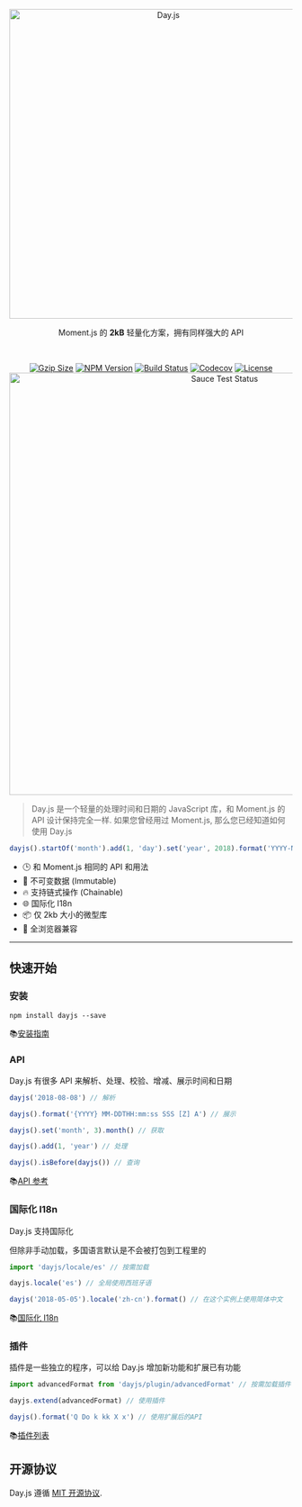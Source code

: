 <p align="center"><a href="#" target="_blank" rel="noopener noreferrer"><img width="550"
                                                                             src="https://user-images.githubusercontent.com/17680888/39081119-3057bbe2-456e-11e8-862c-646133ad4b43.png"
                                                                             alt="Day.js"></a></p>
<p align="center">Moment.js 的 <b>2kB</b> 轻量化方案，拥有同样强大的 API</p>
<br>
<p align="center">
    <a href="https://unpkg.com/dayjs/dayjs.min.js"><img
            src="http://img.badgesize.io/https://unpkg.com/dayjs/dayjs.min.js?compression=gzip&style=flat-square"
            alt="Gzip Size"></a>
    <a href="https://www.npmjs.com/package/dayjs"><img src="https://img.shields.io/npm/v/dayjs.svg?style=flat-square"
                                                       alt="NPM Version"></a>
    <a href="https://travis-ci.org/iamkun/dayjs"><img
            src="https://img.shields.io/travis/iamkun/dayjs/master.svg?style=flat-square" alt="Build Status"></a>
    <a href="https://codecov.io/gh/iamkun/dayjs"><img
            src="https://img.shields.io/codecov/c/github/iamkun/dayjs/master.svg?style=flat-square" alt="Codecov"></a>
    <a href="https://github.com/iamkun/dayjs/blob/master/LICENSE"><img
            src="https://img.shields.io/npm/l/dayjs.svg?style=flat-square" alt="License"></a>
    <br>
    <a href="https://saucelabs.com/u/dayjs">
        <img width="750" src="https://user-images.githubusercontent.com/17680888/40040137-8e3323a6-584b-11e8-9dba-bbe577ee8a7b.png" alt="Sauce Test Status">
    </a>
</p>

> Day.js 是一个轻量的处理时间和日期的 JavaScript 库，和 Moment.js 的 API 设计保持完全一样. 如果您曾经用过 Moment.js, 那么您已经知道如何使用 Day.js

```js
dayjs().startOf('month').add(1, 'day').set('year', 2018).format('YYYY-MM-DD HH:mm:ss');
```

* 🕒 和 Moment.js 相同的 API 和用法
* 💪 不可变数据 (Immutable)
* 🔥 支持链式操作 (Chainable)
* 🌐 国际化 I18n
* 📦 仅 2kb 大小的微型库
* 👫 全浏览器兼容
---

## 快速开始

### 安装

```console
npm install dayjs --save
```

📚[安装指南](./Installation.md)

### API

Day.js 有很多 API 来解析、处理、校验、增减、展示时间和日期

```javascript
dayjs('2018-08-08') // 解析

dayjs().format('{YYYY} MM-DDTHH:mm:ss SSS [Z] A') // 展示

dayjs().set('month', 3).month() // 获取

dayjs().add(1, 'year') // 处理

dayjs().isBefore(dayjs()) // 查询
```

📚[API 参考](./API-reference.md)

### 国际化 I18n

Day.js 支持国际化

但除非手动加载，多国语言默认是不会被打包到工程里的

```javascript
import 'dayjs/locale/es' // 按需加载

dayjs.locale('es') // 全局使用西班牙语

dayjs('2018-05-05').locale('zh-cn').format() // 在这个实例上使用简体中文
```
📚[国际化 I18n](./I18n.md)

### 插件

插件是一些独立的程序，可以给 Day.js 增加新功能和扩展已有功能

```javascript
import advancedFormat from 'dayjs/plugin/advancedFormat' // 按需加载插件

dayjs.extend(advancedFormat) // 使用插件

dayjs().format('Q Do k kk X x') // 使用扩展后的API
```
📚[插件列表](./Plugin.md)

## 开源协议

Day.js 遵循 [MIT 开源协议](../../LICENSE).
